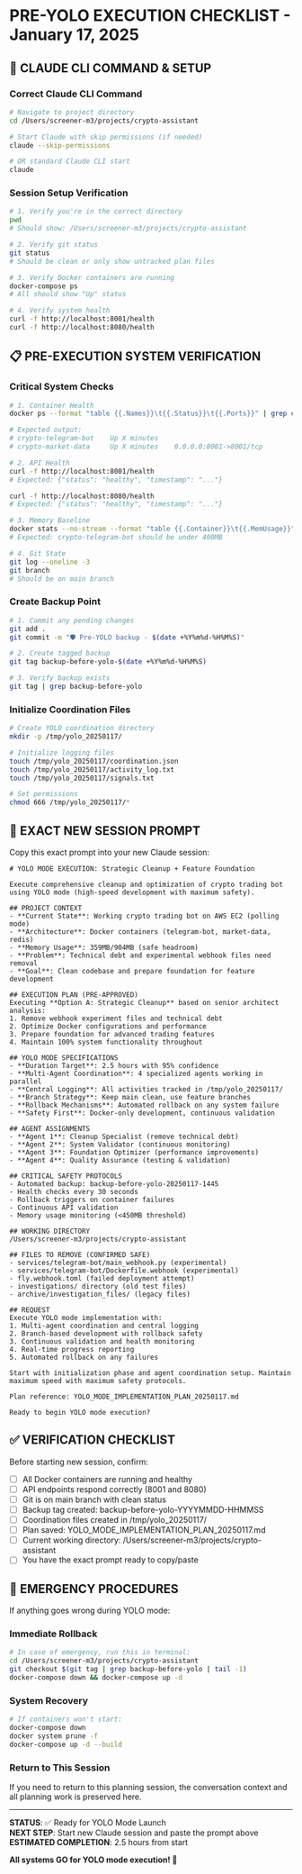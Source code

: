 # PRE-YOLO EXECUTION CHECKLIST - January 17, 2025

## 🚀 CLAUDE CLI COMMAND & SETUP

### Correct Claude CLI Command
```bash
# Navigate to project directory
cd /Users/screener-m3/projects/crypto-assistant

# Start Claude with skip permissions (if needed)
claude --skip-permissions

# OR standard Claude CLI start
claude
```

### Session Setup Verification
```bash
# 1. Verify you're in the correct directory
pwd
# Should show: /Users/screener-m3/projects/crypto-assistant

# 2. Verify git status
git status
# Should be clean or only show untracked plan files

# 3. Verify Docker containers are running
docker-compose ps
# All should show "Up" status

# 4. Verify system health
curl -f http://localhost:8001/health
curl -f http://localhost:8080/health
```

## 📋 PRE-EXECUTION SYSTEM VERIFICATION

### Critical System Checks
```bash
# 1. Container Health
docker ps --format "table {{.Names}}\t{{.Status}}\t{{.Ports}}" | grep crypto

# Expected output:
# crypto-telegram-bot    Up X minutes    
# crypto-market-data     Up X minutes    0.0.0.0:8001->8001/tcp

# 2. API Health
curl -f http://localhost:8001/health
# Expected: {"status": "healthy", "timestamp": "..."}

curl -f http://localhost:8080/health  
# Expected: {"status": "healthy", "timestamp": "..."}

# 3. Memory Baseline
docker stats --no-stream --format "table {{.Container}}\t{{.MemUsage}}"
# Expected: crypto-telegram-bot should be under 400MB

# 4. Git State
git log --oneline -3
git branch
# Should be on main branch
```

### Create Backup Point
```bash
# 1. Commit any pending changes
git add .
git commit -m "🛡️ Pre-YOLO backup - $(date +%Y%m%d-%H%M%S)"

# 2. Create tagged backup
git tag backup-before-yolo-$(date +%Y%m%d-%H%M%S)

# 3. Verify backup exists
git tag | grep backup-before-yolo
```

### Initialize Coordination Files
```bash
# Create YOLO coordination directory
mkdir -p /tmp/yolo_20250117/

# Initialize logging files
touch /tmp/yolo_20250117/coordination.json
touch /tmp/yolo_20250117/activity_log.txt
touch /tmp/yolo_20250117/signals.txt

# Set permissions
chmod 666 /tmp/yolo_20250117/*
```

## 📄 EXACT NEW SESSION PROMPT

Copy this exact prompt into your new Claude session:

```
# YOLO MODE EXECUTION: Strategic Cleanup + Feature Foundation

Execute comprehensive cleanup and optimization of crypto trading bot using YOLO mode (high-speed development with maximum safety).

## PROJECT CONTEXT
- **Current State**: Working crypto trading bot on AWS EC2 (polling mode)
- **Architecture**: Docker containers (telegram-bot, market-data, redis)
- **Memory Usage**: 359MB/904MB (safe headroom)
- **Problem**: Technical debt and experimental webhook files need removal
- **Goal**: Clean codebase and prepare foundation for feature development

## EXECUTION PLAN (PRE-APPROVED)
Executing **Option A: Strategic Cleanup** based on senior architect analysis:
1. Remove webhook experiment files and technical debt
2. Optimize Docker configurations and performance  
3. Prepare foundation for advanced trading features
4. Maintain 100% system functionality throughout

## YOLO MODE SPECIFICATIONS
- **Duration Target**: 2.5 hours with 95% confidence
- **Multi-Agent Coordination**: 4 specialized agents working in parallel
- **Central Logging**: All activities tracked in /tmp/yolo_20250117/
- **Branch Strategy**: Keep main clean, use feature branches
- **Rollback Mechanisms**: Automated rollback on any system failure
- **Safety First**: Docker-only development, continuous validation

## AGENT ASSIGNMENTS
- **Agent 1**: Cleanup Specialist (remove technical debt)
- **Agent 2**: System Validator (continuous monitoring)  
- **Agent 3**: Foundation Optimizer (performance improvements)
- **Agent 4**: Quality Assurance (testing & validation)

## CRITICAL SAFETY PROTOCOLS
- Automated backup: backup-before-yolo-20250117-1445
- Health checks every 30 seconds
- Rollback triggers on container failures
- Continuous API validation
- Memory usage monitoring (<450MB threshold)

## WORKING DIRECTORY
/Users/screener-m3/projects/crypto-assistant

## FILES TO REMOVE (CONFIRMED SAFE)
- services/telegram-bot/main_webhook.py (experimental)
- services/telegram-bot/Dockerfile.webhook (experimental)
- fly.webhook.toml (failed deployment attempt)
- investigations/ directory (old test files)
- archive/investigation_files/ (legacy files)

## REQUEST
Execute YOLO mode implementation with:
1. Multi-agent coordination and central logging
2. Branch-based development with rollback safety
3. Continuous validation and health monitoring
4. Real-time progress reporting
5. Automated rollback on any failures

Start with initialization phase and agent coordination setup. Maintain maximum speed with maximum safety protocols.

Plan reference: YOLO_MODE_IMPLEMENTATION_PLAN_20250117.md

Ready to begin YOLO mode execution?
```

## ✅ VERIFICATION CHECKLIST

Before starting new session, confirm:

- [ ] All Docker containers are running and healthy
- [ ] API endpoints respond correctly (8001 and 8080)
- [ ] Git is on main branch with clean status
- [ ] Backup tag created: backup-before-yolo-YYYYMMDD-HHMMSS
- [ ] Coordination files created in /tmp/yolo_20250117/
- [ ] Plan saved: YOLO_MODE_IMPLEMENTATION_PLAN_20250117.md
- [ ] Current working directory: /Users/screener-m3/projects/crypto-assistant
- [ ] You have the exact prompt ready to copy/paste

## 🚨 EMERGENCY PROCEDURES

If anything goes wrong during YOLO mode:

### Immediate Rollback
```bash
# In case of emergency, run this in terminal:
cd /Users/screener-m3/projects/crypto-assistant
git checkout $(git tag | grep backup-before-yolo | tail -1)
docker-compose down && docker-compose up -d
```

### System Recovery
```bash
# If containers won't start:
docker-compose down
docker system prune -f
docker-compose up -d --build
```

### Return to This Session
If you need to return to this planning session, the conversation context and all planning work is preserved here.

---

**STATUS**: ✅ Ready for YOLO Mode Launch  
**NEXT STEP**: Start new Claude session and paste the prompt above  
**ESTIMATED COMPLETION**: 2.5 hours from start  

**All systems GO for YOLO mode execution! 🚀**